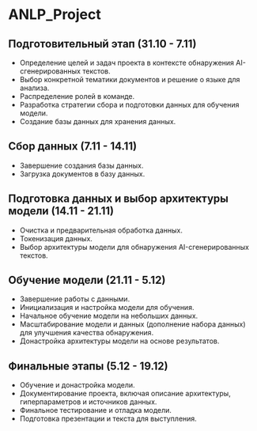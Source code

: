 # ANLP_Project

## Подготовительный этап (31.10 - 7.11)
- Определение целей и задач проекта в контексте обнаружения AI-сгенерированных текстов.
- Выбор конкретной тематики документов и решение о языке для анализа.
- Распределение ролей в команде.
- Разработка стратегии сбора и подготовки данных для обучения модели.
- Создание базы данных для хранения данных.

## Сбор данных (7.11 - 14.11)
- Завершение создания базы данных.
- Загрузка документов в базу данных.

## Подготовка данных и выбор архитектуры модели (14.11 - 21.11)
- Очистка и предварительная обработка данных.
- Токенизация данных.
- Выбор архитектуры модели для обнаружения AI-сгенерированных текстов.

## Обучение модели (21.11 - 5.12)
- Завершение работы с данными.
- Инициализация и настройка модели для обучения.
- Начальное обучение модели на небольших данных.
- Масштабирование модели и данных (дополнение набора данных) для улучшения качества обнаружения.
- Донастройка архитектуры модели на основе результатов.

## Финальные этапы (5.12 - 19.12)
- Обучение и донастройка модели.
- Документирование проекта, включая описание архитектуры, гиперпараметров и источников данных.
- Финальное тестирование и отладка модели.
- Подготовка презентации и текста для выступления.

